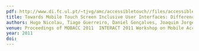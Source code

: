 ```yaml
---
pdf: http://www.di.fc.ul.pt/~tjvg/amc/accessibletouch//files/accessible.pdf
title: Towards Mobile Touch Screen Inclusive User Interfaces: Differences and Resemblances between Motor-Impaired and Able-Bodied Users
authors: Hugo Nicolau, Tiago Guerreiro, Daniel Gonçalves, Joaquim Jorge
venue: Proceedings of MOBACC 2011  INTERACT 2011 Workshop on Mobile Accessibility. Lisboa, Portugal, September, 2011
year: 2011
doi: 
---
```

